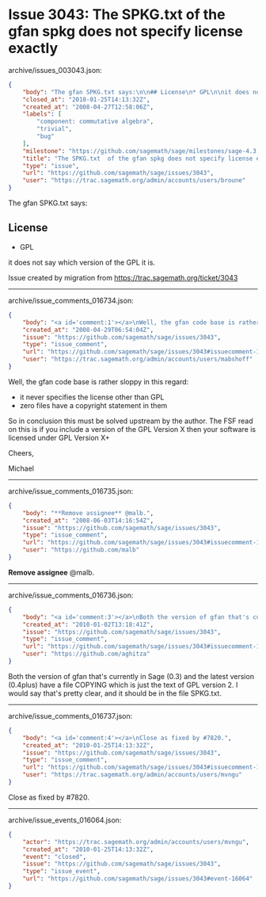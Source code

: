 # Issue 3043: The SPKG.txt  of the gfan spkg does not specify license exactly

archive/issues_003043.json:
```json
{
    "body": "The gfan SPKG.txt says:\n\n## License\n* GPL\n\nit does not say which version of the GPL it is.\n\n\nIssue created by migration from https://trac.sagemath.org/ticket/3043\n\n",
    "closed_at": "2010-01-25T14:13:32Z",
    "created_at": "2008-04-27T12:58:06Z",
    "labels": [
        "component: commutative algebra",
        "trivial",
        "bug"
    ],
    "milestone": "https://github.com/sagemath/sage/milestones/sage-4.3.2",
    "title": "The SPKG.txt  of the gfan spkg does not specify license exactly",
    "type": "issue",
    "url": "https://github.com/sagemath/sage/issues/3043",
    "user": "https://trac.sagemath.org/admin/accounts/users/broune"
}
```
The gfan SPKG.txt says:

## License
* GPL

it does not say which version of the GPL it is.


Issue created by migration from https://trac.sagemath.org/ticket/3043





---

archive/issue_comments_016734.json:
```json
{
    "body": "<a id='comment:1'></a>\nWell, the gfan code base is rather sloppy in this regard:\n\n* it never specifies the license other than GPL\n* zero files have a copyright statement in them\n\nSo in conclusion this must be solved upstream by the author. The FSF read on this is if you include a version of the GPL Version X then your software is licensed under GPL Version X+\n\nCheers,\n\nMichael",
    "created_at": "2008-04-29T06:54:04Z",
    "issue": "https://github.com/sagemath/sage/issues/3043",
    "type": "issue_comment",
    "url": "https://github.com/sagemath/sage/issues/3043#issuecomment-16734",
    "user": "https://trac.sagemath.org/admin/accounts/users/mabshoff"
}
```

<a id='comment:1'></a>
Well, the gfan code base is rather sloppy in this regard:

* it never specifies the license other than GPL
* zero files have a copyright statement in them

So in conclusion this must be solved upstream by the author. The FSF read on this is if you include a version of the GPL Version X then your software is licensed under GPL Version X+

Cheers,

Michael



---

archive/issue_comments_016735.json:
```json
{
    "body": "**Remove assignee** @malb.",
    "created_at": "2008-06-03T14:16:54Z",
    "issue": "https://github.com/sagemath/sage/issues/3043",
    "type": "issue_comment",
    "url": "https://github.com/sagemath/sage/issues/3043#issuecomment-16735",
    "user": "https://github.com/malb"
}
```

**Remove assignee** @malb.



---

archive/issue_comments_016736.json:
```json
{
    "body": "<a id='comment:3'></a>\nBoth the version of gfan that's currently in Sage (0.3) and the latest version (0.4plus) have a file COPYING which is just the text of GPL version 2.  I would say that's pretty clear, and it should be in the file SPKG.txt.",
    "created_at": "2010-01-02T13:18:41Z",
    "issue": "https://github.com/sagemath/sage/issues/3043",
    "type": "issue_comment",
    "url": "https://github.com/sagemath/sage/issues/3043#issuecomment-16736",
    "user": "https://github.com/aghitza"
}
```

<a id='comment:3'></a>
Both the version of gfan that's currently in Sage (0.3) and the latest version (0.4plus) have a file COPYING which is just the text of GPL version 2.  I would say that's pretty clear, and it should be in the file SPKG.txt.



---

archive/issue_comments_016737.json:
```json
{
    "body": "<a id='comment:4'></a>\nClose as fixed by #7820.",
    "created_at": "2010-01-25T14:13:32Z",
    "issue": "https://github.com/sagemath/sage/issues/3043",
    "type": "issue_comment",
    "url": "https://github.com/sagemath/sage/issues/3043#issuecomment-16737",
    "user": "https://trac.sagemath.org/admin/accounts/users/mvngu"
}
```

<a id='comment:4'></a>
Close as fixed by #7820.



---

archive/issue_events_016064.json:
```json
{
    "actor": "https://trac.sagemath.org/admin/accounts/users/mvngu",
    "created_at": "2010-01-25T14:13:32Z",
    "event": "closed",
    "issue": "https://github.com/sagemath/sage/issues/3043",
    "type": "issue_event",
    "url": "https://github.com/sagemath/sage/issues/3043#event-16064"
}
```
